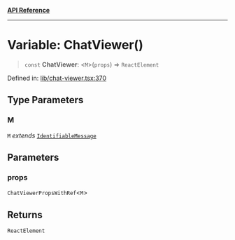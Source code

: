 [**API Reference**](../README.md)

***

# Variable: ChatViewer()

> `const` **ChatViewer**: \<`M`\>(`props`) => `ReactElement`

Defined in: [lib/chat-viewer.tsx:370](https://github.com/wix-incubator/chat-viewer/blob/02a795dfb1f4afb798b242c8d48be2ac71542a65/lib/chat-viewer.tsx#L370)

## Type Parameters

### M

`M` *extends* [`IdentifiableMessage`](../type-aliases/IdentifiableMessage.md)

## Parameters

### props

`ChatViewerPropsWithRef`\<`M`\>

## Returns

`ReactElement`
